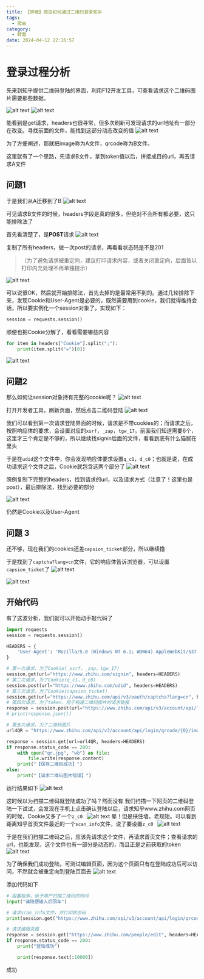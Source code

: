 ```yaml
---
title: 【转载】爬虫如何通过二维码登录知乎
tags:
  - 爬虫
category:
  - 转载
date: 2024-04-12 22:16:57
---
```


# 登录过程分析

先来到知乎提供二维码登陆的界面，利用F12开发工具，可查看请求这个二维码图片需要那些数据。

![alt text](zhihu-login-qr-code/image.png)
![alt text](zhihu-login-qr-code/image-1.png)

能看到是get请求，headers也很寻常，但多次刷新可发现请求的url地址有一部分在改变。寻找前面的文件，能找到这部分动态改变的值 
![alt text](zhihu-login-qr-code/image-2.png)

为了方便阐述，那就把image称为A文件，qrcode称为B文件。

这里就有了一个思路，先请求B文件，拿到token值以后，拼接成目的url，再去请求A文件

## 问题1

于是我们从A迁移到了B
![alt text](zhihu-login-qr-code/image-3.png)

可见请求B文件的时候，headers字段是真的很多，但绝对不会所有都必要，这只能排除法了

首先看清楚了，是**POST**请求
 ![alt text](zhihu-login-qr-code/image-4.png)

复制了所有headers，做一次post的请求，再看看状态码是不是201

> （为了避免请求被重定向，建议打印请求内容，或者关闭重定向，后面皆以打印内充处理不再单独提示）

![alt text](zhihu-login-qr-code/image-5.png)

可以说很OK，然后就开始排除法，首先去掉的是最常用不到的。通过几轮排除下来，发现Cookie和User-Agent是必要的，既然需要用到cookie，我们就得维持会话，所以要实例化一个session对象了，实现如下： 

```python 
session = requests.session()
```

顺便也把Cookie分解了，看看需要哪些内容

```python
for item in headers["Cookie"].split(";"):
    print(item.split("=")[0])
```

 ![alt text](zhihu-login-qr-code/image-6.png)

## 问题2
那么如何让session对象持有完整的cookie呢？
 ![alt text](zhihu-login-qr-code/image-7.png)

打开开发者工具，刷新页面，然后点击二维码登陆
![alt text](zhihu-login-qr-code/image-8.png)

我们可以看到第一次请求登陆界面的时候，请求是不带cookies的；而请求之后，按照响应体的要求，会设置对应的`xsrf`，`_zap`，`tgw_17`。前面我们知道需要6个，这里才三个肯定是不够的，所以继续找signin后面的文件，看看到底有什么猫腻在里头

于是在`udid`这个文件中，你会发现响应体要求设置`q_c1`，`d_c0`；也就是说，在成功请求这个文件之后，Cookie就包含这两个部分了 
 ![alt text](zhihu-login-qr-code/image-9.png)


照例复制下完整的headers，找到请求的url，以及请求方式（注意了！这里也是post），最后排除法，找到必要的部分

![alt text](zhihu-login-qr-code/image-10.png)

仍然是Cookie以及User-Agent

## 问题 3 
还不够，现在我们的cookies还差`capsion_ticket`部分，所以继续撸

于是找到了`captcha?lang=cn`文件，它的响应体告诉浏览器，可以设置`capsion_ticket`了 
 ![alt text](zhihu-login-qr-code/image-11.png)


![alt text](zhihu-login-qr-code/image-12.png)

## 开始代码
有了这波分析，我们就可以开始动手敲代码了



```python
import requests
session = requests.session()

HEADERS = {
    'User-Agent': 'Mozilla/5.0 (Windows NT 6.1; WOW64) AppleWebKit/537.36 \ (KHTML, like Gecko) Chrome/68.0.3440.84 Safari/537.36'
}

# 第一次请求，为了Cookie(_xsrf，_zap，tgw_17)
session.get(url="https://www.zhihu.com/signin", headers=HEADERS)
# 第二次请求，为了Cookie(q_c1，d_c0)
session.post(url="https://www.zhihu.com/udid", headers=HEADERS)
# 第三次请求，为了Cookie(capsion_ticket)
session.get(url="https://www.zhihu.com/api/v3/oauth/captcha?lang=cn", headers=HEADERS)
# 第四次请求，为了token，用于构建二维码图片的请求链接
response = session.post(url="https://www.zhihu.com/api/v3/account/api/login/qrcode", headers=HEADERS)
# print(response.json())

# 第五次请求，为了二维码图片
url4QR = "https://www.zhihu.com/api/v3/account/api/login/qrcode/{0}/image".format(response.json().get("token"))

response = session.get(url=url4QR, headers=HEADERS)
if response.status_code == 200:
    with open("qr.jpg", "wb") as file:
        file.write(response.content)
    print("【保存二维码成功】")
else:
    print("【请求二维码图片错误】")
```

运行结果如下 
![alt text](zhihu-login-qr-code/image-13.png)

这时候以为扫描二维码就登陆成功了吗？然而没有 
 我们扫描一下网页的二维码登陆一下试试，会发现在手机上点击确认登陆以后，请求知乎www.zhihu.com网页的时候，Cookie又多了一个`z_c0 `
 ![alt text](zhihu-login-qr-code/image-14.png)
晕！但是扶住墙，老规矩。可以看到距离知乎首页文件最近的一个`scan_info`文件，说了要设置`z_c0 `
 ![alt text](zhihu-login-qr-code/image-15.png)

于是在我们扫描二维码之后，应该先请求这个文件，再请求首页文件；查看请求的url，也能发现，这个文件也有一部分是动态的，而且正是之前获取的token 
 ![alt text](zhihu-login-qr-code/image-17.png)

为了确保我们成功登陆，可测试编辑页面，因为这个页面只有在登陆成功后可以访问，不然就会被重定向到登陆页面去 
 ![alt text](zhihu-login-qr-code/image-18.png)

添加代码如下
```python
# 阻塞程序，给予用户扫描二维码的时间
input("请随便输入后回车")

# 请求scan_info文件，并打印状态码
print(session.get("https://www.zhihu.com/api/v3/account/api/login/qrcode/{0}/scan_info".format(token), headers=HEADERS).status_code)

# 请求编辑页面
response = session.get("https://www.zhihu.com/people/edit", headers=HEADERS, allow_redirects=False)
if response.status_code == 200:
    print("登陆成功")

    print(response.text[:10000])
```




成功
